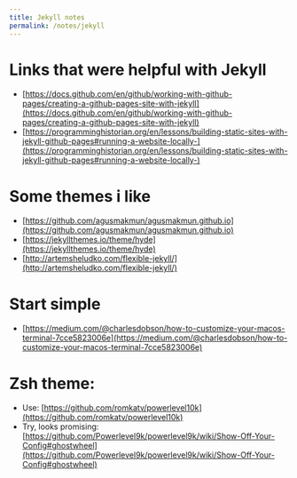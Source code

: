 ```yaml
---
title: Jekyll notes
permalink: /notes/jekyll
---
```


# Links that were helpful with Jekyll
* [https://docs.github.com/en/github/working-with-github-pages/creating-a-github-pages-site-with-jekyll](https://docs.github.com/en/github/working-with-github-pages/creating-a-github-pages-site-with-jekyll)
* [https://programminghistorian.org/en/lessons/building-static-sites-with-jekyll-github-pages#running-a-website-locally-](https://programminghistorian.org/en/lessons/building-static-sites-with-jekyll-github-pages#running-a-website-locally-)

# Some themes i like
* [https://github.com/agusmakmun/agusmakmun.github.io](https://github.com/agusmakmun/agusmakmun.github.io)
* [https://jekyllthemes.io/theme/hyde](https://jekyllthemes.io/theme/hyde)
* [http://artemsheludko.com/flexible-jekyll/](http://artemsheludko.com/flexible-jekyll/)

# Start simple
* [https://medium.com/@charlesdobson/how-to-customize-your-macos-terminal-7cce5823006e](https://medium.com/@charlesdobson/how-to-customize-your-macos-terminal-7cce5823006e)

# Zsh theme:
* Use: [https://github.com/romkatv/powerlevel10k](https://github.com/romkatv/powerlevel10k)
* Try, looks promising: [https://github.com/Powerlevel9k/powerlevel9k/wiki/Show-Off-Your-Config#ghostwheel](https://github.com/Powerlevel9k/powerlevel9k/wiki/Show-Off-Your-Config#ghostwheel)
